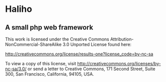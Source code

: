 # Haliho

## A small php web framework

This work is licensed under the Creative Commons Attribution-NonCommercial-ShareAlike 3.0 Unported License found here:

http://creativecommons.org/license/results-one?license_code=by-nc-sa

To view a copy of this license, visit http://creativecommons.org/licenses/by-nc-sa/3.0/ or 
send a letter to Creative Commons, 171 Second Street, Suite 300, San Francisco, California, 94105, USA.
